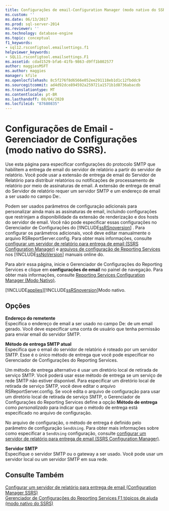 ```yaml
---
title: Configurações de email-Configuration Manager (modo nativo do SSRS) | Microsoft Docs
ms.custom: ''
ms.date: 06/13/2017
ms.prod: sql-server-2014
ms.reviewer: ''
ms.technology: database-engine
ms.topic: conceptual
f1_keywords:
- sql12.rsconfigtool.emailsettings.f1
helpviewer_keywords:
- SQL11.rsconfigtool.emailsettings.F1
ms.assetid: cdad1529-bfa6-41fb-9863-d9ff1b802577
author: maggiesMSFT
ms.author: maggies
manager: kfile
ms.openlocfilehash: 8c5f276f8d6566e052ee291118eb1d1c12fbddc9
ms.sourcegitcommit: ad4d92dce894592a259721a1571b1d8736abacdb
ms.translationtype: MT
ms.contentlocale: pt-BR
ms.lasthandoff: 08/04/2020
ms.locfileid: "87680835"
---
```

# <a name="e-mail-settings---configuration-manager-ssrs-native-mode"></a>Configurações de Email - Gerenciador de Configurações (modo nativo do SSRS).
  Use esta página para especificar configurações do protocolo SMTP que habilitem a entrega de email do servidor de relatório a partir do servidor de relatório. Você pode usar a extensão de entrega de email do Servidor de Relatório para distribuir relatórios ou notificações de processamento de relatório por meio de assinaturas de email. A extensão de entrega de email do Servidor de relatório requer um servidor SMTP e um endereço de email a ser usado no campo De:.  
  
 Podem ser usados parâmetros de configuração adicionais para personalizar ainda mais as assinaturas de email, incluindo configurações que restrinjam a disponibilidade da extensão de renderização e dos hosts do servidor de email. Você não pode especificar essas configurações no Gerenciador de Configurações do [!INCLUDE[ssRSnoversion](../../includes/ssrsnoversion-md.md)] . Para configurar os parâmetros adicionais, você deve editar manualmente o arquivo RSReportServer.config. Para obter mais informações, consulte [configurar um servidor de relatório para entrega de email &#40;SSRS Configuration Manager&#41;](../../sql-server/install/configure-a-report-server-for-e-mail-delivery-ssrs-configuration-manager.md) e [arquivos de configuração de Reporting Services](../report-server/reporting-services-configuration-files.md) nos [!INCLUDE[ssNoVersion](../../includes/ssnoversion-md.md)] manuais online do.  
  
 Para abrir essa página, inicie o Gerenciador de Configurações do Reporting Services e clique em **configurações de email** no painel de navegação. Para obter mais informações, consulte [Reporting Services Configuration Manager &#40;Modo Nativo&#41;](../../sql-server/install/reporting-services-configuration-manager-native-mode.md).  
  
 [!INCLUDE[applies](../../includes/applies-md.md)][!INCLUDE[ssRSnoversion](../../includes/ssrsnoversion-md.md)]Modo nativo.  
  
## <a name="options"></a>Opções  
 **Endereço do remetente**  
 Especifica o endereço de email a ser usado no campo De: de um email gerado. Você deve especificar uma conta de usuário que tenha permissão para enviar email do servidor SMTP.  
  
 **Método de entrega SMTP atual**  
 Especifica que o email do servidor de relatório é roteado por um servidor SMTP. Esse é o único método de entrega que você pode especificar no Gerenciador de Configurações do Reporting Services.  
  
 Um método de entrega alternativo é usar um diretório local de retirada de serviço SMTP. Você poderá usar esse método de entrega se um serviço de rede SMTP não estiver disponível. Para especificar um diretório local de retirada de serviço SMTP, você deve editar o arquivo RSReportServer.config. Se você edita o arquivo de configuração para usar um diretório local de retirada de serviço SMTP, o Gerenciador de Configurações do Reporting Services define a opção **Método de entrega** como *personalizado* para indicar que o método de entrega está especificado no arquivo de configuração.  
  
 No arquivo de configuração, o método de entrega é definido pelo parâmetro de configuração `SendUsing`. Para obter mais informações sobre como especificar a `SendUsing` configuração, consulte [configurar um servidor de relatório para entrega de email &#40;SSRS Configuration Manager&#41;](../../sql-server/install/configure-a-report-server-for-e-mail-delivery-ssrs-configuration-manager.md).  
  
 **Servidor SMTP**  
 Especifique o servidor SMTP ou o gateway a ser usado. Você pode usar um servidor local ou um servidor SMTP em sua rede.  
  
## <a name="see-also"></a>Consulte Também  
 [Configurar um servidor de relatório para entrega de email &#40;Configuration Manager SSRS&#41;](../../sql-server/install/configure-a-report-server-for-e-mail-delivery-ssrs-configuration-manager.md)   
 [Gerenciador de Configurações do Reporting Services F1 tópicos de ajuda &#40;modo nativo do SSRS&#41;](../../sql-server/install/reporting-services-configuration-manager-f1-help-topics-ssrs-native-mode.md)  
  
  
